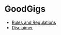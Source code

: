 # GoodGigs

- [Rules and Regulations](https://github.com/vijethx/GoodGigs/blob/main/Rules.md)
- [Disclaimer](https://github.com/vijethx/GoodGigs/blob/main/Disclaimer.md)
